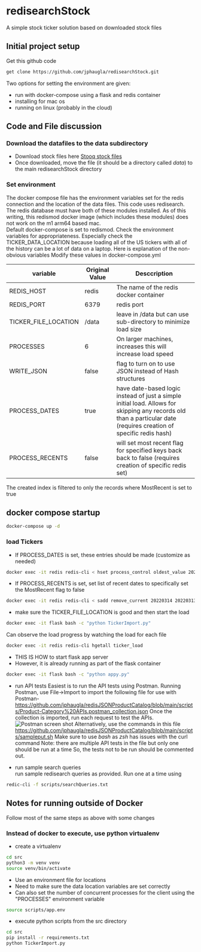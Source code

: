 # redisearchStock
A simple stock ticker solution based on downloaded stock files
## Initial project setup
Get this github code
```bash 
get clone https://github.com/jphaugla/redisearchStock.git
```
Two options for setting the environment are given:  
  * run with docker-compose using a flask and redis container
  * installing for mac os
  * running on linux (probably in the cloud)

## Code and File discussion


### Download the datafiles to the data subdirectory
* Download stock files here
 [Stooq stock files](https://stooq.com/db/h/)
* Once downloaded, move the file (it should be a directory called *data*) to the main redisearchStock directory

### Set environment

The docker compose file has the environment variables set for the redis connection and the location of the data files.
This code uses redisearch.  The redis database must have both of these modules installed.
As of this writing, this redismod docker image (which includes these modules) does not work on the m1 arm64 based mac.  
Default docker-compose is set to redismod.  Check the environment variables for appropriateness. Especially check the TICKER_DATA_LOCATION because loading all of 
the US tickers with all of the history can be a lot of data on a laptop.  Here is explanation of the non-obvious variables
Modify these values in docker-compose.yml

| variable             | Original Value | Desccription                                                                                                                                                              |
|----------------------|----------------|---------------------------------------------------------------------------------------------------------------------------------------------------------------------------|
| REDIS_HOST           | redis          | The name of the redis docker container                                                                                                                                    |
| REDIS_PORT           | 6379           | redis port                                                                                                                                                                |
| TICKER_FILE_LOCATION | /data          | leave in /data but can use sub-directory to minimize load size                                                                                                            | 
| PROCESSES            | 6              | On larger machines, increases this will increase load speed                                                                                                               |
| WRITE_JSON           | false          | flag to turn on to use JSON instead of Hash structures                                                                                                                    |
| PROCESS_DATES        | true           | have date-based logic instead of just a simple initial load.  Allows for <br/> skipping any records old than a particular date (requires creation of specific redis hash) |   
| PROCESS_RECENTS      | false          | will set most recent flag for specified keys back back to false    (requires creation of specific redis set)                                                              |

The created index is filtered to only the records where MostRecent is set to true

## docker compose startup
```bash
docker-compose up -d 
```


### load Tickers
* If PROCESS_DATES is set, these entries should be made (customize as needed)
```bash
docker exec -it redis redis-cli < hset process_control oldest_value 20220101 current_value 20220315 
```
* If PROCESS_RECENTS is set, set list of recent dates to specifically set the MostRecent flag to false
```bash
docker exec -it redis redis-cli < sadd remove_current 20220314 20220313 20220312 
```
* make sure the TICKER_FILE_LOCATION is good and then start the load
```bash
docker exec -it flask bash -c "python TickerImport.py"
```

Can observe the load progress by watching the load for each file
```bash
docker exec -it redis redis-cli hgetall ticker_load
```
  * THIS IS HOW to start flask app server
  * However, it is already running as part of the flask container
 ```bash
docker exec -it flask bash -c "python appy.py"
 ```
  * run API tests
Easiest is to run the API tests using Postman.  Running Postman, use File->Import to import
the following file for use with Postman-https://github.com/jphaugla/redisJSONProductCatalog/blob/main/scripts/Product-Category%20APIs.postman_collection.json
Once the collection is imported, run each request to test the APIs.
![Postman screen shot](images/postman-collection.png)
Alternatively, use the commands in this file https://github.com/jphaugla/redisJSONProductCatalog/blob/main/scripts/sampleput.sh
Make sure to use *bash* as *zsh* has issues with the curl command 
Note:  there are multiple API tests in the file but only one should be run at a time
So, the tests not to be run should be commented out.  

  * run sample search queries   
run sample redisearch queries as provided.  Run one at a time using

```bash
redic-cli -f scripts/searchQueries.txt
```

##  Notes for running outside of Docker
Follow most of the same steps as above with some changes

### Instead of docker to execute, use python virtualenv
  * create a virtualenv
```bash
cd src
python3 -m venv venv
source venv/bin/activate
```
   * Use an environment file for locations
   * Need to make sure the data location variables are set correctly
   * Can also set the number of concurrent processes for the client using the "PROCESSES" environment variable

```bash
source scripts/app.env
```
  * execute python scripts from the src directory
```bash
cd src
pip install -r requirements.txt
python TickerImport.py
```